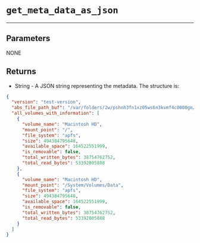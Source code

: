 # `get_meta_data_as_json`

---
## Parameters
NONE

## Returns
- String - A JSON string representing the metadata. The structure is:
```json
{
  "version": "test-version",
  "abs_file_path_buf": "/var/folders/2w/pshnh3fn1xz05ws6n3kvmf4c0000gn/T/.tmpjJuuxg/meta_data.json",
  "all_volumes_with_information": [
    {
      "volume_name": "Macintosh HD",
      "mount_point": "/",
      "file_system": "apfs",
      "size": 494384795648,
      "available_space": 164522551999,
      "is_removable": false,
      "total_written_bytes": 38754762752,
      "total_read_bytes": 53392805888
    },
    {
      "volume_name": "Macintosh HD",
      "mount_point": "/System/Volumes/Data",
      "file_system": "apfs",
      "size": 494384795648,
      "available_space": 164522551999,
      "is_removable": false,
      "total_written_bytes": 38754762752,
      "total_read_bytes": 53392805888
    }
  ]
}
```